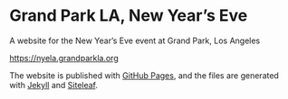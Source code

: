 # Grand Park LA, New Year’s Eve

A website for the New Year’s Eve event at Grand Park, Los Angeles

https://nyela.grandparkla.org

The website is published with [GitHub Pages](https://pages.github.com), and the files are generated with [Jekyll](https://jekyllrb.com) and [Siteleaf](https://www.siteleaf.com).
